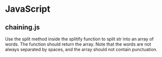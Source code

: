 # JavaScript
## chaining.js
Use the split method inside the splitify function to split str into an array of words. The function should return the array. Note that the
words are not always separated by spaces, and the array should not contain punctuation.
